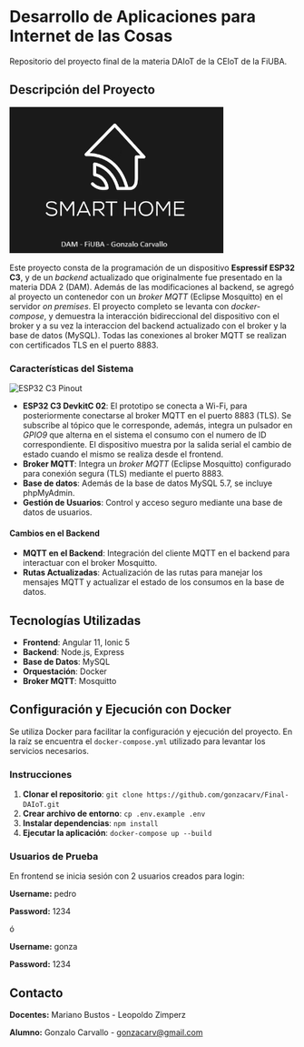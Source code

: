 # Desarrollo de Aplicaciones para Internet de las Cosas
Repositorio del proyecto final de la materia DAIoT de la CEIoT de la FiUBA.

## Descripción del Proyecto

![Logo Domotico](src/frontend/dam/myApp/src/assets/AppLogo.png)

Este proyecto consta de la programación de un dispositivo **Espressif ESP32 C3**, y de un *backend* actualizado que originalmente fue presentado en la materia DDA 2 (DAM). Además de las modificaciones al backend, se agregó al proyecto un contenedor con un *broker MQTT* (Eclipse Mosquitto) en el servidor *on premises*. El proyecto completo se levanta con *docker-compose*, y demuestra la interacción bidireccional del dispositivo con el broker y a su vez la interaccion del backend actualizado con el broker y la base de datos (MySQL). Todas las conexiones al broker MQTT se realizan con certificados TLS en el puerto 8883.

### Características del Sistema

![ESP32 C3 Pinout](https://pbs.twimg.com/media/EyXzMAvWEAEnZka.png)

- **ESP32 C3 DevkitC 02**: El prototipo se conecta a Wi-Fi, para posteriormente conectarse al broker MQTT en el puerto 8883 (TLS). Se subscribe al tópico que le corresponde, además, integra un pulsador en *GPIO9* que alterna en el sistema el consumo con el numero de ID correspondiente. El dispositivo muestra por la salida serial el cambio de estado cuando el mismo se realiza desde el frontend.
- **Broker MQTT**: Integra un *broker MQTT* (Eclipse Mosquitto) configurado para conexión segura (TLS) mediante el puerto 8883. 
- **Base de datos**: Además de la base de datos MySQL 5.7, se incluye phpMyAdmin.
- **Gestión de Usuarios**: Control y acceso seguro mediante una base de datos de usuarios.

#### Cambios en el Backend
- **MQTT en el Backend**: Integración del cliente MQTT en el backend para interactuar con el broker Mosquitto.
- **Rutas Actualizadas**: Actualización de las rutas para manejar los mensajes MQTT y actualizar el estado de los consumos en la base de datos.

## Tecnologías Utilizadas
- **Frontend**: Angular 11, Ionic 5
- **Backend**: Node.js, Express
- **Base de Datos**: MySQL
- **Orquestación**: Docker
- **Broker MQTT**: Mosquitto

## Configuración y Ejecución con Docker
Se utiliza Docker para facilitar la configuración y ejecución del proyecto. En la raíz se encuentra el `docker-compose.yml` utilizado para levantar los servicios necesarios.

### Instrucciones
1. **Clonar el repositorio**: `git clone https://github.com/gonzacarv/Final-DAIoT.git`
2. **Crear archivo de entorno**: `cp .env.example .env`
3. **Instalar dependencias**: `npm install`
4. **Ejecutar la aplicación**: `docker-compose up --build`

### Usuarios de Prueba
En frontend se inicia sesión con 2 usuarios creados para login:

**Username:** pedro

**Password:** 1234

ó

**Username:** gonza

**Password:** 1234

## Contacto

**Docentes:** Mariano Bustos - Leopoldo Zimperz

**Alumno:** Gonzalo Carvallo - gonzacarv@gmail.com

